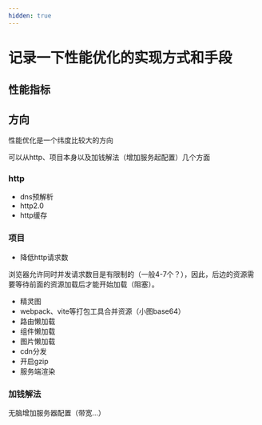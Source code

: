 ```yaml
---
hidden: true
---
```

# 记录一下性能优化的实现方式和手段

## 性能指标




## 方向

性能优化是一个纬度比较大的方向

可以从http、项目本身以及加钱解法（增加服务起配置）几个方面


### http

- dns预解析
- http2.0
- http缓存



### 项目

- 降低http请求数

浏览器允许同时并发请求数目是有限制的（一般4-7个？），因此，后边的资源需要等待前面的资源加载后才能开始加载（阻塞）。


- 精灵图 
- webpack、vite等打包工具合并资源（小图base64）
- 路由懒加载
- 组件懒加载
- 图片懒加载
- cdn分发
- 开启gzip
- 服务端渲染

### 加钱解法

无脑增加服务器配置（带宽...）








